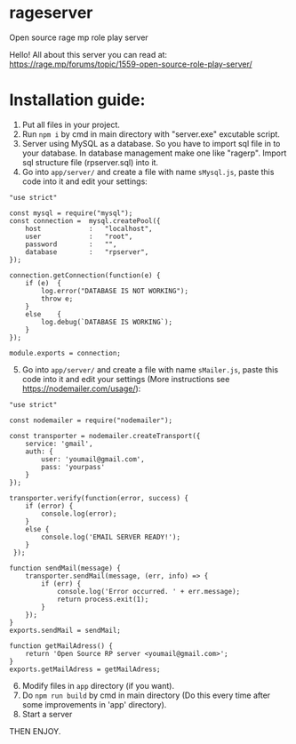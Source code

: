 # rageserver
Open source rage mp role play server

Hello!
All about this server you can read at:
https://rage.mp/forums/topic/1559-open-source-role-play-server/




# Installation guide:
1. Put all files in your project.
2. Run `npm i` by cmd in main directory with "server.exe" excutable script.
3. Server using MySQL as a database. So you have to import sql file in to your database. In database management make one like "ragerp".
   Import sql structure file (rpserver.sql) into it.
4. Go into `app/server/` and create a file with name `sMysql.js`, paste this code into it and edit your settings:
```
"use strict"

const mysql = require("mysql");
const connection =  mysql.createPool({
	host			:	"localhost",
	user			: 	"root",
	password		: 	"",
	database		:	"rpserver",
});

connection.getConnection(function(e) {
	if (e) 	{
		log.error("DATABASE IS NOT WORKING");
		throw e;
	}
	else 	{
		log.debug(`DATABASE IS WORKING`);
	}
});

module.exports = connection;
```
5. Go into `app/server/` and create a file with name `sMailer.js`, paste this code into it and edit your settings (More instructions see https://nodemailer.com/usage/):
```
"use strict"

const nodemailer = require("nodemailer");   

const transporter = nodemailer.createTransport({
    service: 'gmail',
    auth: {
        user: 'youmail@gmail.com',
        pass: 'yourpass'
    }
});

transporter.verify(function(error, success) {
	if (error) {
		console.log(error);
	} 
	else {
		console.log('EMAIL SERVER READY!');
	}
 });

function sendMail(message) {
	transporter.sendMail(message, (err, info) => {
        if (err) {
            console.log('Error occurred. ' + err.message);
            return process.exit(1);
		}
    });
}
exports.sendMail = sendMail;

function getMailAdress() {
    return 'Open Source RP server <youmail@gmail.com>';
}
exports.getMailAdress = getMailAdress;
```
6. Modify files in `app` directory (if you want).
7. Do `npm run build` by cmd in main directory (Do this every time after some improvements in 'app' directory).
8. Start a server

THEN ENJOY.

